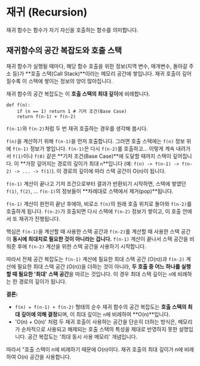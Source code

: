 # 재귀 (Recursion)

재귀 함수는 함수가 자기 자신을 호출하는 함수를 의미합니다.

## 재귀함수의 공간 복잡도와 호출 스택

재귀 함수가 실행될 때마다, 해당 함수 호출을 위한 정보(지역 변수, 매개변수, 돌아갈 주소 등)가 **호출 스택(Call Stack)**이라는 메모리 공간에 쌓입니다. 재귀 호출이 깊어질수록 이 스택에 쌓이는 정보의 양이 많아집니다.

재귀 함수의 공간 복잡도는 이 **호출 스택의 최대 깊이**에 비례합니다.

```
def f(n):
    if (n == 1) return 1 # 기저 조건(Base Case)
    return f(n-1) + f(n-2)
```

`f(n-1)`와 `f(n-2)`처럼 두 번 재귀 호출하는 경우를 생각해 봅시다.

`f(n)`을 계산하기 위해 `f(n-1)`을 먼저 호출합니다. 그러면 호출 스택에는 `f(n)` 정보 위에 `f(n-1)` 정보가 쌓입니다. `f(n-1)`은 다시 `f(n-2)`를 호출하고... 이렇게 계속 내려가서 `f(1)`이나 `f(0)` 같은 **기저 조건(Base Case)**에 도달할 때까지 스택이 깊어집니다. 이 **가장 깊어지는 경로의 깊이가 최대 `n`**입니다 (예: `f(n) -> f(n-1) -> f(n-2) -> ... -> f(1)`). 이 경로의 깊이에 따라 스택 공간이 O(n)이 됩니다.

`f(n-1)` 계산이 끝나고 기저 조건으로부터 결과가 반환되기 시작하면, 스택에 쌓였던 `f(1)`, `f(2)`, ... `f(n-1)`의 정보들이 **차례대로 스택에서 제거(pop)**됩니다.

`f(n-1)` 계산이 완전히 끝난 후에야, 비로소 `f(n)`의 원래 호출 위치로 돌아와 `f(n-2)`를 호출하게 됩니다. `f(n-2)`가 호출되면 다시 스택에 `f(n-2)` 정보가 쌓이고, 이 호출 안에서 또 재귀가 진행됩니다.

핵심은 `f(n-1)`을 계산할 때 사용한 스택 공간과 `f(n-2)`를 계산할 때 사용한 스택 공간이 **동시에 최대치로 필요한 것이 아니라는 겁니다.** `f(n-1)` 계산이 끝나서 스택 공간을 비워준 후에 `f(n-2)` 계산을 위한 스택 공간을 사용하기 시작합니다.

따라서 전체 공간 복잡도는 `f(n-1)` 계산에 필요한 최대 스택 공간 (O(n))과 `f(n-2)` 계산에 필요한 최대 스택 공간 (O(n))을 더하는 것이 아니라, **두 호출 중 어느 하나를 실행할 때 필요한 '최대' 스택 공간**을 따르는 것입니다. 이 경우 최대 스택 깊이는 `n`에 비례하는 한 경로의 깊이가 됩니다.

**결론:**

- `f(n) = f(n-1) + f(n-2)` 형태의 순수 재귀 함수의 공간 복잡도는 **호출 스택의 최대 깊이에 의해 결정**되며, 이 최대 깊이는 `n`에 비례하여 **O(n)**입니다.
- 'O(n) + O(n)' 처럼 두 재귀 호출이 사용하는 공간을 단순히 더하는 방식은, 메모리가 순차적으로 사용되고 해제되는 호출 스택의 특성을 제대로 반영하지 못한 설명입니다. 공간 복잡도는 '최대 동시 사용 메모리' 개념입니다.

따라서 "호출 스택이 n에 비례하기 때문에 O(n)이다. 재귀 호출의 최대 깊이가 n에 비례하여 O(n) 공간을 사용합니다.